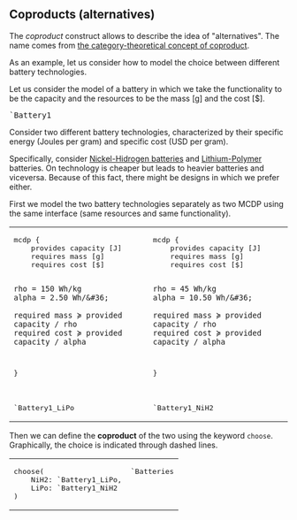 ## Coproducts (alternatives)

The *coproduct* construct allows to describe the idea of
"alternatives". The name comes from [the category-theoretical concept
of coproduct][cat-coproduct].

[cat-coproduct]: https://en.wikipedia.org/wiki/Coproduct

As an example, let us consider how to model the choice
between different battery technologies.

Let us consider the model of a battery in which we take
the functionality to be the capacity
and the resources to be the mass [g] and the cost [&#36;].


<pre class='mcdp' id='Battery1' style='display:none'>
mcdp {
	provides capacity [J]
	requires mass [g]
	requires cost [&#36;]

	rho = 150 Wh/kg # specific energy
    alpha = 2.50 Wh/&#36; # specific cost

	required mass ≽ provided capacity / rho
	required cost ≽ provided capacity / alpha
}
</pre>

<pre class='ndp_graph_templatized_labeled'>`Battery1</pre>


Consider two different battery technologies,
characterized by their specific energy (Joules per gram)
and specific cost (USD per gram).

Specifically, consider [Nickel-Hidrogen batteries][NiH2]
and [Lithium-Polymer][LiPo] batteries.
On technology is cheaper but leads to heavier batteries
and viceversa. Because of this fact, there might be designs
in which we prefer either.

[NiH2]: https://en.wikipedia.org/wiki/Nickel%E2%80%93hydrogen_battery
[Lipo]: https://en.wikipedia.org/wiki/Lithium_polymer_battery

First we model the two battery technologies separately
as two MCDP using the same interface (same resources and same functionality).

<table class="col2">
<tr>
<td>
<pre class='mcdp' id='Battery1_LiPo' label='Battery_LiPo.mcdp'>
mcdp {
	provides capacity [J]
	requires mass [g]
	requires cost [&#36;]

	rho = 150 Wh/kg
    alpha = 2.50 Wh/&#36;

	required mass ≽ provided capacity / rho
	required cost ≽ provided capacity / alpha
}
</pre>
</td>
<td>
<pre class='mcdp' id='Battery1_NiH2' label='Battery1_NiH2.mcdp'>
mcdp {
	provides capacity [J]
	requires mass [g]
	requires cost [&#36;]

	rho = 45 Wh/kg
    alpha = 10.50 Wh/&#36;

	required mass ≽ provided capacity / rho
	required cost ≽ provided capacity / alpha
}
</pre>
</td>
</tr>
	<tr>
		<td>
			<pre class='ndp_graph_templatized_labeled'>`Battery1_LiPo</pre>
		</td>
		<td>
			<pre class='ndp_graph_templatized_labeled'>`Battery1_NiH2</pre>
		</td>
	</tr>
</table>

Then we can define the **coproduct** of the two using
the keyword <code><span class="CoproductWithNamesChooseKeyword">choose</span></code>.
Graphically, the choice is indicated through dashed lines.

<table class="col2">
<tr>
<td valign="top">
<pre class='mcdp' id='Batteries' label='Batteries.mcdp'>
choose(
	NiH2: `Battery1_LiPo,
	LiPo: `Battery1_NiH2
)
</pre>
</td>
<td valign="top">
<pre class='ndp_graph_enclosed'>`Batteries</pre>
</td>
</tr>
</table>
